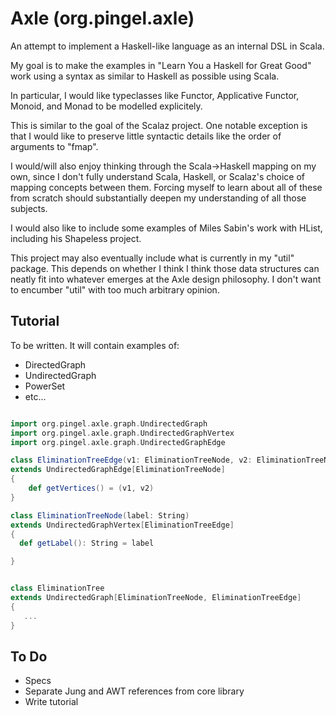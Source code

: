 
Axle (org.pingel.axle)
======================

An attempt to implement a Haskell-like language as an internal DSL in Scala.

My goal is to make the examples in "Learn You a Haskell for Great Good" work
using a syntax as similar to Haskell as possible using Scala.

In particular, I would like typeclasses like Functor, Applicative Functor,
Monoid, and Monad to be modelled explicitely.

This is similar to the goal of the Scalaz project.
One notable exception is that I would like to preserve little syntactic details
like the order of arguments to "fmap".

I would/will also enjoy thinking through the Scala->Haskell mapping on my own,
since I don't fully understand Scala, Haskell, or Scalaz's choice of mapping
concepts between them.
Forcing myself to learn about all of these from scratch should substantially
deepen my understanding of all those subjects.

I would also like to include some examples of Miles Sabin's work with HList,
including his Shapeless project.

This project may also eventually include what is currently in my "util" package.
This depends on whether I think I think those data structures can neatly
fit into whatever emerges at the Axle design philosophy.
I don't want to encumber "util" with too much arbitrary opinion.

Tutorial
--------

To be written.  It will contain examples of:

* DirectedGraph
* UndirectedGraph
* PowerSet
* etc...

```scala

import org.pingel.axle.graph.UndirectedGraph
import org.pingel.axle.graph.UndirectedGraphVertex
import org.pingel.axle.graph.UndirectedGraphEdge

class EliminationTreeEdge(v1: EliminationTreeNode, v2: EliminationTreeNode)
extends UndirectedGraphEdge[EliminationTreeNode]
{
	def getVertices() = (v1, v2)
}

class EliminationTreeNode(label: String)
extends UndirectedGraphVertex[EliminationTreeEdge]
{
  def getLabel(): String = label

}


class EliminationTree
extends UndirectedGraph[EliminationTreeNode, EliminationTreeEdge]
{
   ...
}

```

To Do
-----

* Specs
* Separate Jung and AWT references from core library
* Write tutorial





